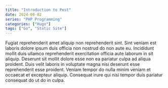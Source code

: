 ```yaml
---
title: "Introduction to Post"
date: 2024-08-02
series: "PHP Programming"
categories: ["Hugo"]
tags: ["Go", "Static Site"]
---
```


Fugiat reprehenderit amet aliquip non reprehenderit sint. Sint veniam est laboris dolore ipsum duis officia non nostrud do non aute eu. Incididunt mollit duis ullamco reprehenderit exercitation officia aute laborum in sit aliquip. Deserunt sit mollit dolore esse non ea pariatur culpa ad aliqua proident. Duis velit laboris in voluptate magna nisi deserunt esse reprehenderit esse proident. Veniam tempor do nulla minim veniam et occaecat et excepteur aliquip. Consequat irure qui nisi tempor duis pariatur consequat do ut do in culpa.
